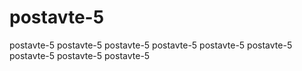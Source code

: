 # postavte-5
postavte-5 postavte-5 postavte-5 postavte-5 postavte-5 postavte-5 postavte-5 postavte-5 postavte-5 
